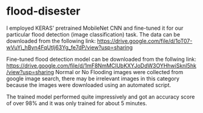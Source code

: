 # flood-disester
I employed KERAS' pretrained MobileNet CNN and fine-tuned it for our particular flood detection (image classification) task.
The data can be downloaded from the following link: https://drive.google.com/file/d/1oT07-wVuYj_hByn4FqUtIj63Yg_fe7dP/view?usp=sharing

Fine-tuned flood detection model can be downloaded from the follwing link: https://drive.google.com/file/d/1mF8NmMClUbKXYJoDdW3OYHhwiSknI5hk/view?usp=sharing
Normal or No Flooding images were collected from google image search, there may be irrelevant images in this category because the images were downloaded using an automated script.

The trained model performed quite impressively and got an accuracy score of over 98% and it was only trained for about 5 minutes.
